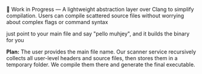 🚧 Work in Progress — A lightweight abstraction layer over Clang to simplify compilation.
Users can compile scattered source files without worrying about complex flags or command syntax

just point to your main file and say "pello muhjey", and it builds the binary for you


**Plan:**
The user provides the main file name. Our scanner service recursively collects all user-level headers and source files, then stores them in a temporary folder. We compile them there and generate the final executable.





